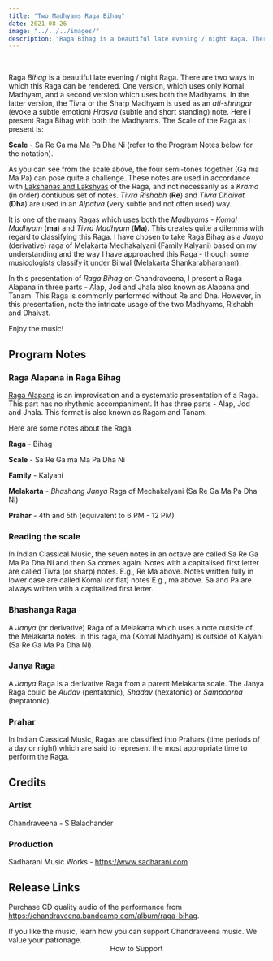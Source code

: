 ```yaml
---
title: "Two Madhyams Raga Bihag"
date: 2021-08-26
image: "../../../images/"
description: "Raga Bihag is a beautiful late evening / night Raga. There are two versions of this Raga - one version with a single Madhyam - Komal Madhyam, and another with both the Madhyams. Here in this performance, I present Raga Alapana in Raga Bihag using both the Madhyams. There are 3 parts - Alap, Jod and Jhala, also known as Alapana and Tanam."
---
```

<you-tube videoid="5qXFFVkv-IY"></you-tube>
<br>

Raga *Bihag* is a beautiful late evening / night Raga. There are two ways in which this Raga can be rendered. One version, which uses only Komal Madhyam, and a second version which uses both the Madhyams. In the latter version, the Tivra or the Sharp Madhyam is used as an *ati-shringar* (evoke a subtle emotion) *Hrasva* (subtle and short standing) note. Here I present Raga Bihag with both the Madhyams. The Scale of the Raga as I present is:

**Scale** - Sa Re Ga ma Ma Pa Dha Ni (refer to the Program Notes below for the notation).

As you can see from the scale above, the four semi-tones together (Ga ma Ma Pa) can pose quite a challenge. These notes are used in accordance with [Lakshanas and Lakshyas](/blog/grammar-of-music/) of the Raga, and not necessarily as a *Krama* (in order) contiuous set of notes.  *Tivra Rishabh* (**Re**) and *Tivra Dhaivat* (**Dha**) are used in an *Alpatva* (very subtle and not often used) way. 

It is one of the many Ragas which uses both the *Madhyams* - *Komal Madhyam* (**ma**) and *Tivra Madhyam* (**Ma**). This creates quite a dilemma with regard to classifying this Raga. I have chosen to take Raga Bihag as a *Janya* (derivative) raga of Melakarta Mechakalyani (Family Kalyani) based on my understanding and the way I have approached this Raga - though some musicologists classify it under Bilwal (Melakarta Shankarabharanam). 

In this presentation of *Raga Bihag* on Chandraveena, I present a Raga Alapana in three parts - Alap, Jod and Jhala also known as Alapana and Tanam. This Raga is commonly performed without Re and Dha. However, in this presentation, note the intricate usage of the two Madhyams, Rishabh and Dhaivat.

Enjoy the music!

## Program Notes

### Raga Alapana in Raga Bihag

[Raga Alapana](/blog/raga-alapana/) is an improvisation and a systematic presentation of a Raga. This part has no rhythmic accompaniment. It has three parts - Alap, Jod and Jhala. This format is also known as Ragam and Tanam.

Here are some notes about the Raga.

**Raga** - Bihag

**Scale** - Sa Re Ga ma Ma Pa Dha Ni

**Family** - Kalyani

**Melakarta** -  *Bhashang* *Janya* Raga of Mechakalyani (Sa Re Ga Ma Pa Dha Ni)

**Prahar** - 4th and 5th (equivalent to 6 PM - 12 PM)

### Reading the scale
In Indian Classical Music, the seven notes in an octave are called Sa Re Ga Ma Pa Dha Ni and then Sa comes again. Notes with a capitalised first letter are called Tivra (or sharp) notes. E.g., Re Ma above. Notes written fully in lower case are called Komal (or flat) notes E.g., ma above. Sa and Pa are always written with a capitalized first letter.

### Bhashanga Raga
A *Janya* (or derivative) Raga of a Melakarta which uses a note outside of the Melakarta notes. In this raga, ma (Komal Madhyam) is outside of Kalyani (Sa Re Ga Ma Pa Dha Ni).

### Janya Raga
A *Janya* Raga is a derivative Raga from a parent Melakarta scale. The Janya Raga could be *Audav* (pentatonic), *Shadav* (hexatonic) or *Sampoorna* (heptatonic).

### Prahar
In Indian Classical Music, Ragas are classified into Prahars (time periods of a day or night) which are said to represent the most appropriate time to perform the Raga.

## Credits
### Artist

Chandraveena - S Balachander

### Production

Sadharani Music Works - https://www.sadharani.com

## Release Links

Purchase CD quality audio of the performance from https://chandraveena.bandcamp.com/album/raga-bihag.

<notice-box>
If you like the music, learn how you can support Chandraveena music. We value your patronage.
<div style="text-align:center">
<my-button to="/support/">How to Support</my-button>
</div>
</notice-box>
